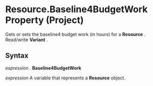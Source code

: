 
# Resource.Baseline4BudgetWork Property (Project)

Gets or sets the baseline4 budget work (in hours) for a  **Resource** . Read/write **Variant** .


## Syntax

 _expression_ . **Baseline4BudgetWork**

 _expression_ A variable that represents a **Resource** object.

